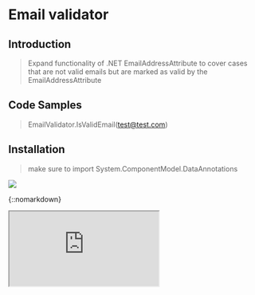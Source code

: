 # Email validator

## Introduction

>Expand functionality of .NET EmailAddressAttribute to cover cases that are not valid emails but are marked as valid by the EmailAddressAttribute 

## Code Samples

> EmailValidator.IsValidEmail(test@test.com)

## Installation

> make sure to import System.ComponentModel.DataAnnotations


[<img src="http://localhost:12481/Home/GitHubAd">](http://google.com.au/)

{::nomarkdown}

<!-- HTML CODE-->
<iframe src="https://apps.developermedia.com"><iframe>

{:/}



